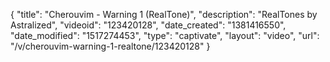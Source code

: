 {
    "title": "Cherouvim - Warning 1 (RealTone)",
    "description": "RealTones by Astralized",
    "videoid": "123420128",
    "date_created": "1381416550",
    "date_modified": "1517274453",
    "type": "captivate",
    "layout": "video",
    "url": "\/v\/cherouvim-warning-1-realtone\/123420128"
}